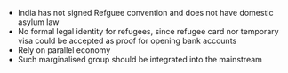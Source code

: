 - India has not signed Refguee convention and does not have domestic asylum law
- No formal legal identity for refugees, since refugee card nor temporary visa could be accepted as proof for opening bank accounts
- Rely on parallel economy
- Such marginalised group should be integrated into the mainstream
